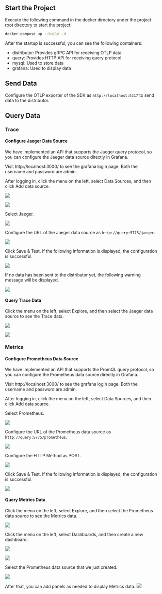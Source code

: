 ## Start the Project

Execute the following command in the docker directory under the project root directory to start the project:

```bash
docker-compose up --build -d
```

After the startup is successful, you can see the following containers:

+ distributor: Provides gRPC API for receiving OTLP data
+ query: Provides HTTP API for receiving query protocol
+ mysql: Used to store data
+ grafana: Used to display data

## Send Data

Configure the OTLP exporter of the SDK as `http://localhost:4317` to send data to the distributor.

## Query Data

### Trace

#### Configure Jaeger Data Source

We have implemented an API that supports the Jaeger query protocol, so you can configure the Jaeger data source directly in Grafana.

Visit http://localhost:3000/ to see the grafana login page. Both the username and password are admin.

After logging in, click the menu on the left, select Data Sources, and then click Add data source.

![](./assets/add-jaeger-data-source.png)

![](./assets/add-jaeger-data-source-2.png)

Select Jaeger.

![](./assets/add-jaeger-data-source-3.png)

Configure the URL of the Jaeger data source as `http://query:5775/jaeger`.

![](./assets/add-jaeger-data-source-4.png)

Click Save & Test. If the following information is displayed, the configuration is successful.

![](./assets/add-jaeger-data-source-5.png)

If no data has been sent to the distributor yet, the following warning message will be displayed.

![](./assets/add-jaeger-data-source-warning.png)

#### Query Trace Data

Click the menu on the left, select Explore, and then select the Jaeger data source to see the Trace data.

![](./assets/query-trace.png)

![](./assets/query-trace-2.png)

### Metrics

#### Configure Prometheus Data Source

We have implemented an API that supports the PromQL query protocol, so you can configure the Prometheus data source directly in Grafana.

Visit http://localhost:3000/ to see the grafana login page. Both the username and password are admin.

After logging in, click the menu on the left, select Data Sources, and then click Add data source.

Select Prometheus.

![](./assets/add-prometheus-data-source.png)

Configure the URL of the Prometheus data source as `http://query:5775/prometheus`.

![](./assets/add-prometheus-data-source-2.png)

Configure the HTTP Method as POST.

![](./assets/add-prometheus-data-source-3.png)

Click Save & Test. If the following information is displayed, the configuration is successful.

![](./assets/add-prometheus-data-source-4.png)

#### Query Metrics Data

Click the menu on the left, select Explore, and then select the Prometheus data source to see the Metrics data.

![](./assets/query-metrics.png)

Click the menu on the left, select Dashboards, and then create a new dashboard.

![](./assets/create-metrics-dashboard.png)

![](./assets/create-metrics-dashboard-2.png)

Select the Prometheus data source that we just created.

![](./assets/create-metrics-dashboard-3.png)

After that, you can add panels as needed to display Metrics data.
![](./assets/create-metrics-dashboard-4.png)


